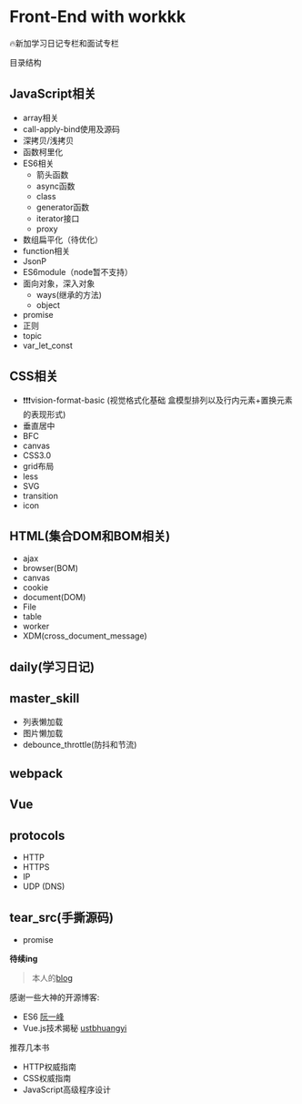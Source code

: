 # Front-End with workkk

:fire:新加学习日记专栏和面试专栏

目录结构

## JavaScript相关

* array相关
* call-apply-bind使用及源码
* 深拷贝/浅拷贝
* 函数柯里化
* ES6相关
  * 箭头函数
  * async函数
  * class
  * generator函数
  * iterator接口
  * proxy
* 数组扁平化（待优化）
* function相关
* JsonP
* ES6module（node暂不支持）
* 面向对象，深入对象
  * ways(继承的方法)
  * object
* promise
* 正则
* topic
* var_let_const

  
## CSS相关

* ❗️❗️❗️vision-format-basic (视觉格式化基础 盒模型排列以及行内元素+置换元素的表现形式)
* 垂直居中
* BFC
* canvas
* CSS3.0
* grid布局
* less
* SVG
* transition
* icon

## HTML(集合DOM和BOM相关)

* ajax
* browser(BOM)
* canvas
* cookie
* document(DOM)
* File
* table
* worker
* XDM(cross_document_message)

## daily(学习日记)

## master_skill

* 列表懒加载
* 图片懒加载
* debounce_throttle(防抖和节流)

## webpack

## Vue

## protocols

* HTTP
* HTTPS
* IP
* UDP (DNS)

## tear_src(手撕源码)

* promise

**待续ing**

> 本人的[blog](http://49.233.212.75/)

感谢一些大神的开源博客: 
* ES6 [阮一峰](http://es6.ruanyifeng.com//) 
* Vue.js技术揭秘 [ustbhuangyi](https://ustbhuangyi.github.io/vue-analysis/)

推荐几本书
* HTTP权威指南
* CSS权威指南
* JavaScript高级程序设计


